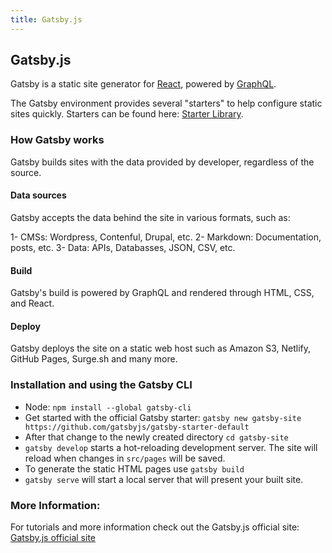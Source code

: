 ```yaml
---
title: Gatsby.js
---
```


## Gatsby.js

Gatsby is a static site generator for [React](https://guide.freecodecamp.org/react), powered by [GraphQL](https://graphql.org/). 

The Gatsby environment provides several "starters" to help configure static sites quickly. Starters can be found here: [Starter Library](https://www.gatsbyjs.org/starters/).

### How Gatsby works
Gatsby builds sites with the data provided by developer, regardless of the source.

#### Data sources
Gatsby accepts the data behind the site in various formats, such as:

1- CMSs: Wordpress, Contenful, Drupal, etc.
2- Markdown: Documentation, posts, etc.
3- Data: APIs, Databasses, JSON, CSV, etc.

#### Build 
Gatsby's build is powered by GraphQL and rendered through HTML, CSS, and React.

#### Deploy 
Gatsby deploys the site on a static web host such as Amazon S3, Netlify, GitHub Pages, Surge.sh and many more.

### Installation and using the Gatsby CLI
* Node: `npm install --global gatsby-cli`
* Get started with the official Gatsby starter: `gatsby new gatsby-site https://github.com/gatsbyjs/gatsby-starter-default`
* After that change to the newly created directory `cd gatsby-site`
* `gatsby develop` starts a hot-reloading development server. The site will reload when changes in `src/pages` will be saved.
* To generate the static HTML pages use `gatsby build`
* `gatsby serve` will start a local server that will present your built site.

### More Information:
For tutorials and more information check out the Gatsby.js official site: [Gatsby.js official site](https://www.gatsbyjs.org/tutorial/)
